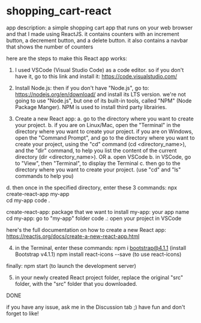 # shopping_cart-react
app description: a simple shopping cart app that runs on your web browser and that I made using ReactJS.
it contains counters with an increment button, a decrement button, and a delete button.
it also contains a navbar that shows the number of counters 

here are the steps to make this React app works:
1. I used VSCode (Visual Studio Code) as a code editor. so if you don't have it, go to this link and install it:
https://code.visualstudio.com/

2. Install Node.js:
then if you don't have "Node.js", go to: https://nodejs.org/en/download/
and install its LTS version.
we're not going to use "Node.js", but one of its built-in tools, called "NPM" (Node Package Manger).
NPM is used to install third party librairies.

3. Create a new React app:
a. go to the directory where you want to create your project.
b. if you are on Linux/Mac, open the "Terminal" in the directory where you want to create your project.
if you are on Windows, open the "Command Prompt", and go to the directory where you want to create your project, using the "cd" command (cd <directory_name>),
and the "dir" command, to help you list the content of the current directory (dir <directory_name>).
OR
a. open VSCode
b. in VSCode, go to "View", then "Terminal", to display the Terminal
c. then go to the directory where you want to create your project. (use "cd" and "ls" commands to help you)

d. then once in the specified directory, enter these 3 commands:
npx create-react-app my-app         
cd my-app
code .

create-react-app: package that we want to install
my-app:     your app name
cd my-app:  go to "my-app" folder
code .:     open your project in VSCode

here's the full documentation on how to create a new React app: https://reactjs.org/docs/create-a-new-react-app.html

4. in the Terminal, enter these commands:
npm i bootstrap@4.1.1           (install Bootstrap v4.1.1)
npm install react-icons --save  (to use react-icons)

finally:
npm start   (to launch the development server)

5. in your newly created React project folder, replace the original "src" folder, with the "src" folder that you downloaded.

DONE

if you have any issue, ask me in the Discussion tab ;)
have fun and don't forget to like!

